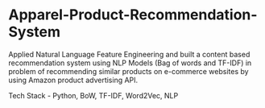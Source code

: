 # Apparel-Product-Recommendation-System
Applied Natural Language Feature Engineering and built a content based recommendation system using NLP Models (Bag of words and TF-IDF) in problem of recommending similar products on e-commerce websites by using Amazon product advertising API. 

Tech Stack - Python, BoW, TF-IDF, Word2Vec, NLP
